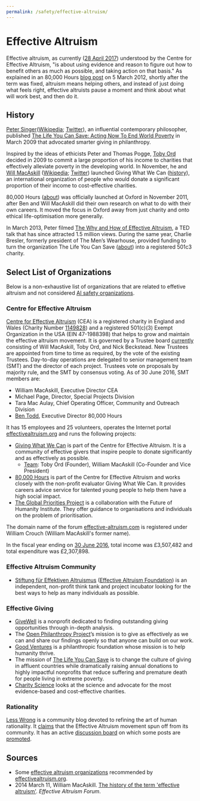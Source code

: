```yaml
---
permalink: /safety/effective-altruism/
---
```

# Effective Altruism

Effective altruism, as currently ([28 April 2017](https://www.centreforeffectivealtruism.org/what-is-effective-altruism/)) understood by the Centre for Effective Altruism, "is about using evidence and reason to figure out how to benefit others as much as possible, and taking action on that basis." As explained in an 80,000 Hours [blog post](https://80000hours.org/2012/03/what-is-an-effective-altruist/) on 5 March 2012, shortly after the term was fixed, altruism means helping others, and instead of just doing what feels right, effective altruists pause a moment and think about what will work best, and then do it.

## History

[Peter Singer](http://www.petersinger.info/)([Wikipedia](https://en.wikipedia.org/wiki/Peter_Singer); [Twitter](https://twitter.com/PeterSinger)), an influential contemporary philosopher, published [The Life You Can Save: Acting Now To End World Poverty](https://www.amazon.com/gp/product/0812981561/) in March 2009 that advocated smarter giving in philanthropy.

Inspired by the ideas of ethicists Peter and Thomas Pogge, [Toby Ord](http://www.tobyord.com/) decided in 2009 to commit a large proportion of his income to charities that effectively alleviate poverty in the developing world. In November, he and [Will MacAskill](http://www.williammacaskill.com/) ([Wikipedia](https://en.wikipedia.org/wiki/William_MacAskill); [Twitter](https://twitter.com/willmacaskill)) launched Giving What We Can ([history](https://www.givingwhatwecan.org/about-us/history/)), an international organization of people who would donate a significant proportion of their income to cost-effective charities.

80,000 Hours ([about](https://80000hours.org/about/)) was officially launched at Oxford in November 2011, after Ben and Will MacAskill did their own research on what to do with their own careers. It moved the focus in Oxford away from just charity and onto ethical life-optimisation more generally.

In March 2013, Peter filmed [The Why and How of Effective Altruism](https://www.ted.com/talks/peter_singer_the_why_and_how_of_effective_altruism), a TED talk that has since attracted 1.5 million views. During the same year, Charlie Bresler, formerly president of The Men’s Wearhouse, provided funding to turn the organization The Life You Can Save ([about](https://www.thelifeyoucansave.org/About-Us)) into a registered 501c3 charity.

## Select List of Organizations

Below is a non-exhaustive list of organizations that are related to effetive altruism and not considered [AI safety organizations](http://realai.org/safety/organizations/).

### Centre for Effective Altruism

[Centre for Effective Altruism](https://www.centreforeffectivealtruism.org/) (CEA) is a registered charity in England and Wales (Charity Number [1149828](http://apps.charitycommission.gov.uk/Showcharity/RegisterOfCharities/CharityWithPartB.aspx?RegisteredCharityNumber=1149828&SubsidiaryNumber=0)) and a registered 501(c)(3) Exempt Organization in the USA (EIN 47-1988398) that helps to grow and maintain the effective altruism movement. It is governed by a Trustee board [currently](https://www.centreforeffectivealtruism.org/team/) consisting of Will MacAskill, Toby Ord, and Nick Beckstead. New Trustees are appointed from time to time as required, by the vote of the existing Trustees. Day-to-day operations are delegated to senior management team (SMT) and the director of each project. Trustees vote on proposals by majority rule, and the SMT by consensus voting. As of 30 June 2016, SMT members are:

* William MacAskill, Executive Director CEA
* Michael Page, Director, Special Projects Division
* Tara Mac Aulay, Chief Operating Officer, Community and Outreach Division
* [Ben Todd](https://80000hours.org/about/meet-the-team/), Executive Director 80,000 Hours

It has 15 employees and 25 volunteers, operates the Internet portal [effectivealtruism.org](https://www.effectivealtruism.org/) and runs the following projects:

* [Giving What We Can](https://www.givingwhatwecan.org/) is part of the Centre for Effective Altruism. It is a community of effective givers that inspire people to donate significantly and as effectively as possible.
  * [Team](https://www.givingwhatwecan.org/about-us/team/): Toby Ord (Founder), William MacAskill (Co-Founder and Vice President)
* [80,000 Hours](https://80000hours.org/) is part of the Centre for Effective Altruism and works closely with the non-profit evaluator Giving What We Can. It provides careers advice service for talented young people to help them have a high social impact.
* [The Global Priorities Project](http://globalprioritiesproject.org/) is a collaboration with the Future of Humanity Institute. They offer guidance to organisations and individuals on the problem of prioritisation.

The domain name of the forum [effective-altruism.com](http://effective-altruism.com/) is registered under William Crouch (William MacAskill's former name).

In the fiscal year ending on [30 June 2016](http://apps.charitycommission.gov.uk/Accounts/Ends28/0001149828_AC_20160630_E_C.pdf), total income was £3,507,482 and total expenditure was £2,307,898. 

### Effective Altruism Community

* [Stiftung für Effektiven Altruismus](https://ea-stiftung.org/) ([Effective Altruism Foundation](https://ea-foundation.org/)) is an independent, non-profit think tank and project incubator looking for the best ways to help as many individuals as possible.

### Effective Giving

* [GiveWell](http://www.givewell.org/) is a nonprofit dedicated to finding outstanding giving opportunities through in-depth analysis.
* The [Open Philanthropy Project](http://www.openphilanthropy.org/)’s mission is to give as effectively as we can and share our findings openly so that anyone can build on our work.
* [Good Ventures](http://www.goodventures.org/) is a philanthropic foundation whose mission is to help humanity thrive.
* The mission of [The Life You Can Save](https://www.thelifeyoucansave.org/) is to change the culture of giving in affluent countries while dramatically raising annual donations to highly impactful nonprofits that reduce suffering and premature death for people living in extreme poverty.
* [Charity Science](http://www.charityscience.com/) looks at the science and advocate for the most evidence-based and cost-effective charities.

### Rationality

[Less Wrong](http://lesswrong.com/) is a community blog devoted to refining the art of human rationality. It [claims](http://lesswrong.com/about/) that the Effective Altruism movement spun off from its community. It has an active [discussion board](http://lesswrong.com/r/discussion/new/) on which some posts are [promoted](http://lesswrong.com/promoted/). 

## Sources

* Some [effective altruism organizations](https://www.effectivealtruism.org/get-involved/) recommended by [effectivealtruism.org](https://www.effectivealtruism.org/).
* 2014 March 11, William MacAskill. [The history of the term 'effective altruism'](http://effective-altruism.com/ea/5w/the_history_of_the_term_effective_altruism/). *Effective Altruism Forum*.

